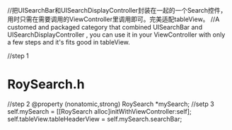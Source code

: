 //把UISearchBar和UISearchDisplayController封装在一起的一个Search控件，用时只需在需要调用的ViewController里调用即可。完美适配tableView。
//A customed and packaged category that combined UISearchBar and UISearchDisplayController , you can use it in your ViewController with only a few steps and it's fits good in tableView.



//step 1
# RoySearch.h
//step 2
@property (nonatomic,strong) RoySearch *mySearch;
//setp 3
  self.mySearch = [[RoySearch alloc]initWithViewController:self];
  self.tableView.tableHeaderView = self.mySearch.searchBar;

